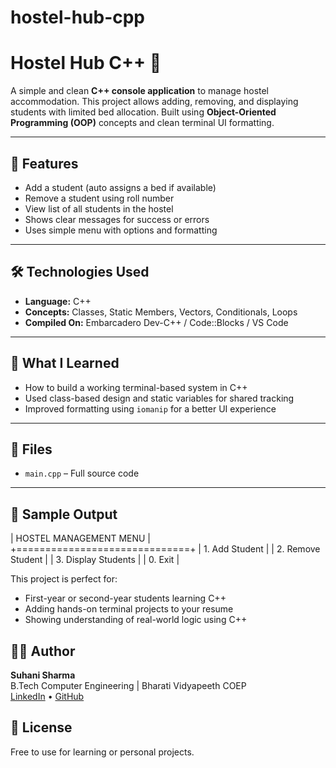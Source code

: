 # hostel-hub-cpp
# Hostel Hub C++ 🏨

A simple and clean **C++ console application** to manage hostel accommodation. This project allows adding, removing, and displaying students with limited bed allocation. Built using **Object-Oriented Programming (OOP)** concepts and clean terminal UI formatting.

---

## 🚀 Features

- Add a student (auto assigns a bed if available)
- Remove a student using roll number
- View list of all students in the hostel
- Shows clear messages for success or errors
- Uses simple menu with options and formatting

---

## 🛠 Technologies Used

- **Language:** C++
- **Concepts:** Classes, Static Members, Vectors, Conditionals, Loops
- **Compiled On:** Embarcadero Dev-C++ / Code::Blocks / VS Code

---

## 🎯 What I Learned

- How to build a working terminal-based system in C++
- Used class-based design and static variables for shared tracking
- Improved formatting using `iomanip` for a better UI experience

---

## 📂 Files

- `main.cpp` – Full source code

---

## 📸 Sample Output

| HOSTEL MANAGEMENT MENU |
+==============================+
| 1. Add Student |
| 2. Remove Student |
| 3. Display Students |
| 0. Exit |

This project is perfect for:
- First-year or second-year students learning C++
- Adding hands-on terminal projects to your resume
- Showing understanding of real-world logic using C++
## 👩‍💻 Author

**Suhani Sharma**  
B.Tech Computer Engineering | Bharati Vidyapeeth COEP  
[LinkedIn](https://www.linkedin.com/in/suhani-sharma-027086291) • [GitHub](https://github.com/suhanisharma98)
## 📃 License

Free to use for learning or personal projects.
